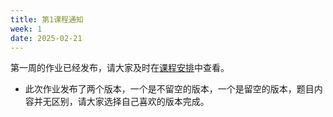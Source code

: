 ```yaml
---
title: 第1课程通知
week: 1
date: 2025-02-21
---
```


第一周的作业已经发布，请大家及时在[课程安排](../schedule)中查看。

- 此次作业发布了两个版本，一个是不留空的版本，一个是留空的版本，题目内容并无区别，请大家选择自己喜欢的版本完成。